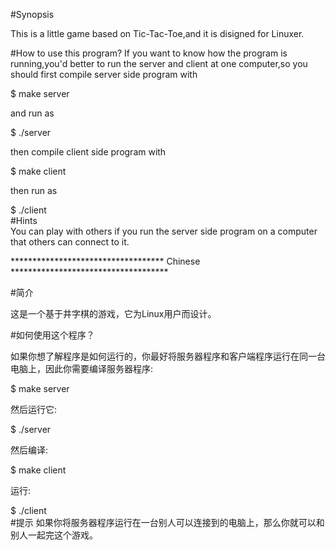 #Synopsis

This is a little game based on Tic-Tac-Toe,and it is disigned for Linuxer.

#How to use this program?
If you want to know how the program is running,you'd better to run the server and client at one computer,so you should first compile server side program with

$ make server

and run as

$ ./server

then compile client side program with

$ make client

then run as

$ ./client  
#Hints  
You can play with others if you run the server side program on a computer that others can connect to it.


*********************************** Chinese ************************************

#简介

这是一个基于井字棋的游戏，它为Linux用户而设计。

#如何使用这个程序？

如果你想了解程序是如何运行的，你最好将服务器程序和客户端程序运行在同一台电脑上，因此你需要编译服务器程序:

$ make server

然后运行它:

$ ./server

然后编译:

$ make client

运行:

$ ./client  
#提示
如果你将服务器程序运行在一台别人可以连接到的电脑上，那么你就可以和别人一起完这个游戏。


